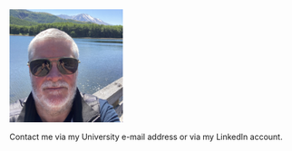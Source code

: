 <img src = "jor-edu.jpg" width="200" height="200">

Contact me via my University e-mail address or via my LinkedIn account.